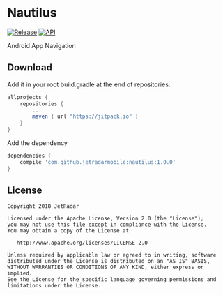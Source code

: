 Nautilus
========

[![Release](https://jitpack.io/v/jetradarmobile/mrbutler.svg)](https://jitpack.io/#jetradarmobile/nautilus)
[![API](https://img.shields.io/badge/API-14%2B-brightgreen.svg?style=flat)](https://android-arsenal.com/api?level=14)

Android App Navigation


Download
--------

Add it in your root build.gradle at the end of repositories:

```groovy
allprojects {
    repositories {
        ...
        maven { url "https://jitpack.io" }
    }
}
```

Add the dependency

```groovy
dependencies {
    compile 'com.github.jetradarmobile:nautilus:1.0.0'
}
```


License
-------

    Copyright 2018 JetRadar

    Licensed under the Apache License, Version 2.0 (the "License");
    you may not use this file except in compliance with the License.
    You may obtain a copy of the License at

       http://www.apache.org/licenses/LICENSE-2.0

    Unless required by applicable law or agreed to in writing, software
    distributed under the License is distributed on an "AS IS" BASIS,
    WITHOUT WARRANTIES OR CONDITIONS OF ANY KIND, either express or implied.
    See the License for the specific language governing permissions and
    limitations under the License.
